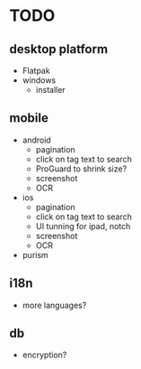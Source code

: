 # TODO

## desktop platform
- Flatpak
- windows
  - installer

## mobile
- android
  - pagination
  - click on tag text to search
  - ProGuard to shrink size?
  - screenshot
  - OCR
- ios
  - pagination
  - click on tag text to search
  - UI tunning for ipad, notch
  - screenshot
  - OCR
- purism

## i18n
- more languages?

## db
- encryption?

